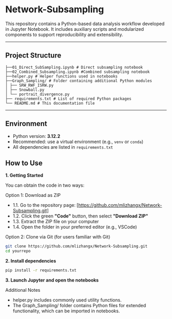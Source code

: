 # Network-Subsampling

This repository contains a Python-based data analysis workflow developed in Jupyter Notebook. It includes auxiliary scripts and modularized components to support reproducibility and extensibility.

---
##  Project Structure
```
├──01_Direct_SubSampling.ipynb # Direct subsampling notebook
├──02_Combined_Subsampling.ipynb #Combined subsampling notebook
├──helper.py # Helper functions used in notebooks
├──Graph_Sampling/ # Folder containing additional Python modules
│ ├── SRW_RWF_ISRW.py
│ ├── Snowball.py
│ └── portrait_divergence.py
├── requirements.txt # List of required Python packages
└── README.md # This documentation file
```
---
##  Environment

- Python version: **3.12.2**
- Recommended: use a virtual environment (e.g., `venv` or `conda`)
- All dependencies are listed in `requirements.txt`

## How to Use
**1. Getting Started**

You can obtain the code in two ways:

Option 1: Download as ZIP

- 1.1. Go to the repository page: [https://github.com/mlizhangx/Network-Subsampling.git]
- 1.2. Click the green **"Code"** button, then select **"Download ZIP"**
- 1.3. Extract the ZIP file on your computer
- 1.4. Open the folder in your preferred editor (e.g., VSCode)

Option 2: Clone via Git (for users familiar with Git)

```bash
git clone https://github.com/mlizhangx/Network-Subsampling.git
cd yourrepo
```

**2. Install dependencies**
```bash
pip install -r requirements.txt
```
**3. Launch Jupyter and open the notebooks**

Additional Notes
- helper.py includes commonly used utility functions.
- The Graph_Sampling/ folder contains Python files for extended functionality, which can be imported in notebooks.



